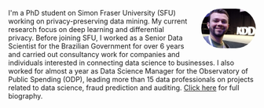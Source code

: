 <div class="col-md-12"><img id="minhafoto" src="../images/kdd.png" style="float: right; max-width: 22%; margin: 0 0 1em 2em; border-radius: 999px" alt="Ricardo"/><p>I'm a PhD student on Simon Fraser University (SFU) working on privacy-preserving data mining. My current research focus on deep learning and differential privacy. Before joining SFU, I worked as a Senior Data Scientist for the Brazilian Government for over 6 years and carried out consultancy work for companies and individuals interested in connecting data science to businesses. I also worked for almost a year as Data Science Manager for the Observatory of Public Spending (ODP), leading more than 15 data professionals on projects related to data science, fraud prediction and auditing. <a href="/about">Click here</a> for full biography.</p></div>
